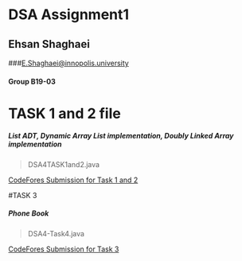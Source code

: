 # DSA Assignment1
## Ehsan Shaghaei
###E.Shaghaei@innopolis.university
#### Group B19-03 

# TASK 1 and 2 file 

##### List ADT, Dynamic Array List implementation, Doubly Linked Array implementation

>DSA4TASK1and2.java

[CodeFores Submission for Task 1 and 2](https://codeforces.com/group/3ZU2JJw8vQ/contest/269072/submission/71284077)

#TASK 3 

##### Phone Book

>DSA4-Task4.java

[CodeFores Submission for Task 3](https://codeforces.com/group/3ZU2JJw8vQ/contest/269072/submission/71344232)

